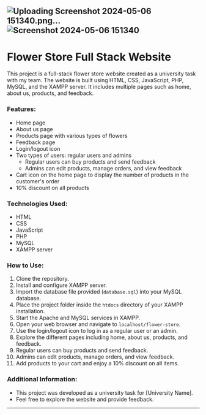 ![Uploading Screenshot 2024-05-06 151340.png…]()
![Screenshot 2024-05-06 151340](https://github.com/NermeenKamal/Flower-Store-FullStack/assets/114883845/975aa854-e624-4e4b-92a0-c1b06fff7288)
---

# Flower Store Full Stack Website

This project is a full-stack flower store website created as a university task with my team. The website is built using HTML, CSS, JavaScript, PHP, MySQL, and the XAMPP server. It includes multiple pages such as home, about us, products, and feedback. 

### Features:
- Home page
- About us page
- Products page with various types of flowers
- Feedback page
- Login/logout icon
- Two types of users: regular users and admins
    - Regular users can buy products and send feedback
    - Admins can edit products, manage orders, and view feedback
- Cart icon on the home page to display the number of products in the customer's order
- 10% discount on all products

### Technologies Used:
- HTML
- CSS
- JavaScript
- PHP
- MySQL
- XAMPP server

### How to Use:
1. Clone the repository.
2. Install and configure XAMPP server.
3. Import the database file provided (`database.sql`) into your MySQL database.
4. Place the project folder inside the `htdocs` directory of your XAMPP installation.
5. Start the Apache and MySQL services in XAMPP.
6. Open your web browser and navigate to `localhost/flower-store`.
7. Use the login/logout icon to log in as a regular user or an admin.
8. Explore the different pages including home, about us, products, and feedback.
9. Regular users can buy products and send feedback.
10. Admins can edit products, manage orders, and view feedback.
11. Add products to your cart and enjoy a 10% discount on all items.

### Additional Information:
- This project was developed as a university task for [University Name].
- Feel free to explore the website and provide feedback.

---
